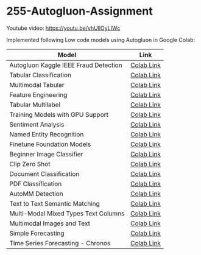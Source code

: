 # 255-Autogluon-Assignment

Youtube video: https://youtu.be/vhUIlOyLIWc

Implemented following Low code models using Autogluon in Google Colab:


| **Model**                                   | **Link**                                                                                                                                                     |
|--------------------------------------------------|--------------------------------------------------------------------------------------------------------------------------------------------------------------|
| Autogluon Kaggle IEEE Fraud Detection            | [Colab Link](https://colab.research.google.com/drive/1-0lPqceTg1lzPgKXZAw-SJ__-V6h6ta6?usp=sharing)                                                              |
| Tabular Classification                           | [Colab Link](https://colab.research.google.com/drive/140xQksQIRP2fKtdoFM98I4258NOjLptO?usp=sharing)                                                             |
| Multimodal Tabular                               | [Colab Link](https://colab.research.google.com/drive/1Ej9KSTG3lHesRCOt1HtkaITN67xsIzZL?usp=sharing)                                                             |
| Feature Engineering                              | [Colab Link](https://colab.research.google.com/drive/1Qo73LlNkRBWEaN_K5eQZtwcKV_QsWFpo?usp=sharing)                                        |
| Tabular Multilabel                               | [Colab Link](https://colab.research.google.com/drive/1jZQcAkEn7Y-wWAVDLvqFR0lLMZIEZO3L?usp=sharing)                                                             |
| Training Models with GPU Support                 | [Colab Link](https://colab.research.google.com/drive/1IWyW__jZaBCkvvalM6kb2kmSHaZ8Xuas?usp=sharing)                                                             |
| Sentiment Analysis                               | [Colab Link](https://colab.research.google.com/drive/1OW64w3dSgF7l83UEvh-gWks-NHF-V0lx?usp=sharing)               |
| Named Entity Recognition                         | [Colab Link](https://colab.research.google.com/drive/1jhS8FqPbgq5RnF5AgxHxNz0Nkf8y8Hgs?usp=sharing)                                            |
| Finetune Foundation Models                       | [Colab Link](https://colab.research.google.com/drive/1f2RoawvSKbaSzgy6pahf9azAQujBwv00?usp=sharing)                                                      |
| Beginner Image Classifier                        | [Colab Link](https://colab.research.google.com/drive/13P1waeeihUwul-0d2PHrLr_V-zvA9sAh#scrollTo=aa00faab-252f-44c9-b8f7-57131aa8251c)                          |
| Clip Zero Shot                                   | [Colab Link](https://colab.research.google.com/drive/1GJyxKmOdOUvuW3GEpHSVXo6bkncQgwRW#scrollTo=5c55bd15)     
| Document Classification                         | [Colab Link](https://colab.research.google.com/drive/10iIyo8qb1Jt5dxB7mvKMsY9U9NWfwyTe#scrollTo=7c43dcaf-0cc7-4b0c-b8d3-87982dabd383)                           |
| PDF  Classification                             | [Colab Link](https://colab.research.google.com/drive/1JqGUa91X3jlg_6ADaLXL5lzuWz7JxcMr#scrollTo=aa00faab-252f-44c9-b8f7-57131aa8251c)                           |
| AutoMM Detection                           | [Colab Link](https://colab.research.google.com/drive/1rcZ2qtflXvPhpC-9r-AZE1K_9UD7g79A?usp=sharing)                                                     |
| Text to Text Semantic Matching                   | [Colab Link](https://colab.research.google.com/drive/1qSRwEOAjmAVc9NYEd-QJVtPf9po734UZ#scrollTo=2d2db12c)                                                     |
| Multi-Modal Mixed Types Text Columns             | [Colab Link](https://colab.research.google.com/drive/1169nk5tMzDKreWg_9TicoDLebOen8YPP#scrollTo=72c67048)                                                     |
| Multimodal Images and Text                       | [Colab Link](https://colab.research.google.com/drive/1Wp_g3jyx7e2mdj7ZjIdFkXfcf-uyPonf#scrollTo=nRTQOVg61K8-)                                                  |
| Simple Forecasting                               | [Colab Link](https://colab.research.google.com/drive/1JmwZMuArk880fCMXSvkOqX74kp-bzBBX#scrollTo=5fb03059)                                                     |
| Time Series Forecasting - Chronos                | [Colab Link](https://colab.research.google.com/drive/1_gO3UvLDvoHH4-TBX5_Kn9A7WINi0OHt#scrollTo=BrZKldVCLaBb)                                                 |



